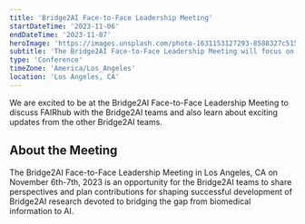 ```yaml
---
title: 'Bridge2AI Face-to-Face Leadership Meeting'
startDateTime: '2023-11-06'
endDateTime: '2023-11-07'
heroImage: 'https://images.unsplash.com/photo-1631153127293-8588327c515c?q=80&w=2574&auto=format&fit=crop&ixlib=rb-4.0.3&ixid=M3wxMjA3fDB8MHxwaG90by1wYWdlfHx8fGVufDB8fHx8fA%3D%3D'
subtitle: 'The Bridge2AI Face-to-Face Leadership Meeting will focus on collaborative approaches, learn about current considerations, explore new datasets, and discuss other key issues related to bridging the gap from biomedical information to AI.'
type: 'Conference'
timeZone: 'America/Los_Angeles'
location: 'Los Angeles, CA'
---
```


We are excited to be at the Bridge2AI Face-to-Face Leadership Meeting to discuss FAIRhub with the Bridge2AI teams and also learn about exciting updates from the other Bridge2AI teams.

## About the Meeting

The Bridge2AI Face-to-Face Leadership Meeting in Los Angeles, CA on November 6th-7th, 2023 is an opportunity for the Bridge2AI teams to share perspectives and plan contributions for shaping successful development of Bridge2AI research devoted to bridging the gap from biomedical information to AI.
